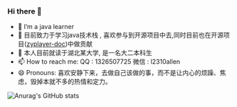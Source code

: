 ### Hi there 👋
 
- 🌱 I’m a java learner
- 👯 目前致力于学习java技术栈 , 喜欢参与到开源项目中去,同时目前也在开源项目([zyplayer-doc](https://gitee.com/dromara/zyplayer-doc))中做贡献
- 💬 本人目前就读于湖北某大学, 是一名大二本科生
- 📫 How to reach me: QQ : 1326507725 微信 : l2310allen
- 😄 Pronouns: 喜欢安静下来，去做自己该做的事，而不是让内心的烦躁、焦虑，毁掉本就不多的热情和定力。
<!--
**Ray2310/Ray2310** is a ✨ _special_ ✨ repository because its `README.md` (this file) appears on your GitHub profile.

Here are some ideas to get you started:

- 🔭 I’m currently working on ...
- 🌱 I’m currently learning ...
- 👯 I’m looking to collaborate on ...
- 🤔 I’m looking for help with ...
- 💬 Ask me about ...
- 📫 How to reach me: ...
- 😄 Pronouns: ...
- ⚡ Fun fact: ...
-->
![Anurag's GitHub stats](https://github-readme-stats.vercel.app/api?username=Ray2310&show_icons=true&theme=radical)

